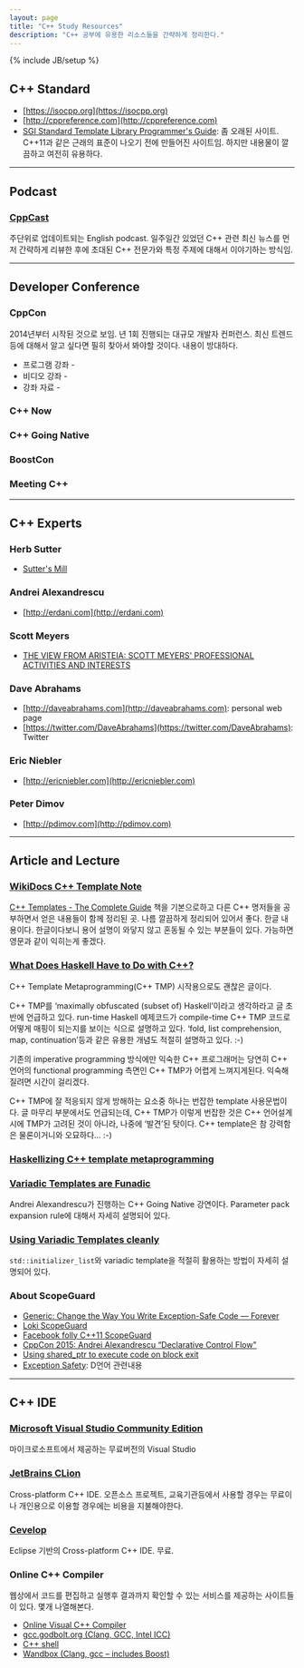 ```yaml
---
layout: page
title: "C++ Study Resources"
description: "C++ 공부에 유용한 리소스들을 간략하게 정리한다."
---
```

{% include JB/setup %}

## C++ Standard
+ [https://isocpp.org](https://isocpp.org)
+ [http://cppreference.com](http://cppreference.com)
+ [SGI Standard Template Library Programmer's Guide](https://www.sgi.com/tech/stl/): 좀 오래된 사이트. C++11과 같은 근래의 표준이 나오기 전에 만들어진 사이트임. 하지만 내용물이 깔끔하고 여전히 유용하다.

---

## Podcast

### [CppCast](http://cppcast.com)
주단위로 업데이트되는 English podcast. 일주일간 있었던 C++ 관련 최신 뉴스를 먼저 간략하게 리뷰한 후에 초대된 C++ 전문가와 특정 주제에 대해서 이야기하는 방식임. 

---

## Developer Conference

### CppCon
2014년부터 시작된 것으로 보임. 년 1회 진행되는 대규모 개발자 컨퍼런스. 최신 트렌드등에 대해서 알고 싶다면 필히 찾아서 봐야할 것이다. 내용이 방대하다.

+ 프로그램 강좌 - 
+ 비디오 강좌 - 
+ 강좌 자료 - 

### C++ Now

### C++ Going Native

### BoostCon

### Meeting C++

---

## C++ Experts

### Herb Sutter
+ [Sutter's Mill](http://herbsutter.com)

### Andrei Alexandrescu
+ [http://erdani.com](http://erdani.com) 

### Scott Meyers
+ [THE VIEW FROM ARISTEIA: SCOTT MEYERS' PROFESSIONAL ACTIVITIES AND INTERESTS](http://scottmeyers.blogspot.kr) 

### Dave Abrahams
+ [http://daveabrahams.com](http://daveabrahams.com): personal web page
+ [https://twitter.com/DaveAbrahams](https://twitter.com/DaveAbrahams): Twitter

### Eric Niebler
+ [http://ericniebler.com](http://ericniebler.com)

### Peter Dimov
+ [http://pdimov.com](http://pdimov.com)

---

## Article and Lecture

### [WikiDocs C++ Template Note](https://wikidocs.net/book/54)
[C++ Templates - The Complete Guide](http://www.josuttis.com/tmplbook/) 책을 기본으로하고 다른 C++ 명저들을 공부하면서 얻은 내용들이 함께 정리된 곳. 나름 깔끔하게 정리되어 있어서 좋다. 한글 내용이다. 한글이다보니 용어 설명이 와닿지 않고 혼동될 수 있는 부분들이 있다. 가능하면 영문과 같이 익히는게 좋겠다.

### [What Does Haskell Have to Do with C++?](http://bartoszmilewski.com/2009/10/21/what-does-haskell-have-to-do-with-c/)
C++ Template Metaprogramming(C++ TMP) 시작용으로도 괜찮은 글이다.

C++ TMP를 ‘maximally obfuscated (subset of) Haskell’이라고 생각하라고 글 초반에 언급하고 있다. run-time Haskell 예제코드가 compile-time C++ TMP 코드로 어떻게 매핑이 되는지를 보이는 식으로 설명하고 있다. ‘fold, list comprehension, map, continuation’등과 같은 유용한 개념도 적절히 설명하고 있다. :-)

기존의 imperative programming 방식에만 익숙한 C++ 프로그래머는 당연히 C++ 언어의 functional programming 측면인 C++ TMP가 어렵게 느껴지게된다. 익숙해질려면 시간이 걸리겠다.

C++ TMP에 잘 적응되지 않게 방해하는 요소중 하나는 번잡한 template 사용문법이다. 글 마무리 부분에서도 언급되는데, C++ TMP가 이렇게 번잡한 것은 C++ 언어설계시에 TMP가 고려된 것이 아니라, 나중에 ‘발견’된 탓이다. C++ template은 참 강력함은 물론이거니와 오묘하다… :-)

### [Haskellizing C++ template metaprogramming](http://manu343726.github.io/c++/haskellizing-tmp/)

### [Variadic Templates are Funadic](https://channel9.msdn.com/Events/GoingNative/GoingNative-2012/Variadic-Templates-are-Funadic)
Andrei Alexandrescu가 진행하는 C++ Going Native 강연이다. Parameter pack expansion rule에 대해서 자세히 설명되어 있다.

### [Using Variadic Templates cleanly](http://florianjw.de/en/variadic_templates.html)
`std::initializer_list`와 variadic template을 적절히 활용하는 방법이 자세히 설명되어 있다.

### About ScopeGuard
+ [Generic: Change the Way You Write Exception-Safe Code — Forever](http://www.drdobbs.com/cpp/generic-change-the-way-you-write-excepti/184403758?pgno=2)
+ [Loki ScopeGuard](http://loki-lib.sourceforge.net/html/a00667.html)
+ [Facebook folly C++11 ScopeGuard](https://github.com/facebook/folly/blob/master/folly/ScopeGuard.h)
+ [CppCon 2015: Andrei Alexandrescu “Declarative Control Flow"](https://www.youtube.com/watch?v=WjTrfoiB0MQ)
+ [Using shared_ptr to execute code on block exit](http://www.boost.org/doc/libs/1_55_0/libs/smart_ptr/sp_techniques.html#on_block_exit)
+ [Exception Safety](https://dlang.org/exception-safe.html): D언어 관련내용 

---

## C++ IDE

### [Microsoft Visual Studio Community Edition](https://www.visualstudio.com/en-us/products/visual-studio-community-vs.aspx)
마이크로소프트에서 제공하는 무료버전의 Visual Studio

### [JetBrains CLion](https://www.jetbrains.com/clion/)
Cross-platform C++ IDE. 오픈소스 프로젝트, 교육기관등에서 사용할 경우는 무료이나 개인용으로 이용할 경우에는 비용을 지불해야한다.

### [Cevelop](https://www.cevelop.com)
Eclipse 기반의 Cross-platform C++ IDE. 무료.

### Online C++ Compiler
웹상에서 코드를 편집하고 실행후 결과까지 확인할 수 있는 서비스를 제공하는 사이트들이 있다. 몇개 나열해본다.

+ [Online Visual C++ Compiler](http://webcompiler.cloudapp.net)
+ [gcc.godbolt.org (Clang, GCC, Intel ICC)](http://gcc.godbolt.org)
+ [C++ shell](http://cpp.sh)
+ [Wandbox  (Clang, gcc – includes Boost)](http://melpon.org/wandbox/)
